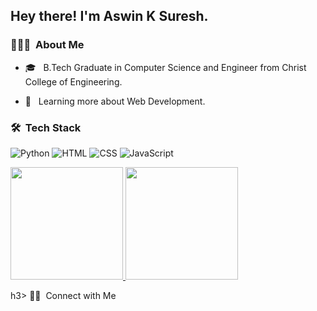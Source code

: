 

<h2> Hey there! I'm Aswin K Suresh.</h2>


<h3> 👨🏻‍💻 &nbsp;About Me </h3>


- 🎓 &nbsp; B.Tech Graduate in Computer Science and Engineer from Christ College of Engineering.


- 🌱 &nbsp; Learning more about Web Development.

<h3> 🛠 &nbsp;Tech Stack</h3>

![Python](https://img.shields.io/badge/-Python-333333?style=flat&logo=python)
![HTML](https://img.shields.io/badge/-HTML-333333?style=flat&logo=HTML)
![CSS](https://img.shields.io/badge/-CSS-333333?style=flat&logo=CSS3&logoColor=1572B6)
 ![JavaScript](https://img.shields.io/badge/-JavaScript-333333?style=flat&logo=javascript)

 <a href="https://github.com/AVS1508">
  <img height="180em" src="https://github-readme-stats.vercel.app/api?username=aswinksuresh&theme=buefy&show_icons=true" />
  <img height="180em" src="https://github-readme-stats.vercel.app/api/top-langs/?username=aswinksuresh&theme=buefy&layout=compact" />
</a>

h3> 🤝🏻 &nbsp;Connect with Me </h3>


